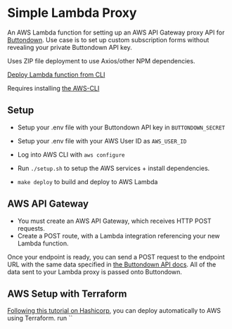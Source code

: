 # Simple Lambda Proxy

An AWS Lambda function for setting up an AWS API Gateway proxy API for
[Buttondown](https://buttondown.email/settings/programming). Use case is to set
up custom subscription forms without revealing your private Buttondown API key.

Uses ZIP file deployment to use Axios/other NPM dependencies.

[Deploy Lambda function from CLI](https://docs.aws.amazon.com/lambda/latest/dg/gettingstarted-awscli.html)

Requires installing [the AWS-CLI](https://aws.amazon.com/cli/)

## Setup

- Setup your .env file with your Buttondown API key in `BUTTONDOWN_SECRET`

- Setup your .env file with your AWS User ID as `AWS_USER_ID`

- Log into AWS CLI with `aws configure`

- Run `./setup.sh` to setup the AWS services + install dependencies.

- `make deploy` to build and deploy to AWS Lambda

## AWS API Gateway

- You must create an AWS API Gateway, which receives HTTP POST requests.
- Create a POST route, with a Lambda integration referencing your new Lambda
  function.

Once your endpoint is ready, you can send a POST request to the endpoint URL
with the same data specified in
[the Buttondown API docs](https://api.buttondown.email/v1/schema#operation/Create%20a%20new%20subscriber).
All of the data sent to your Lambda proxy is passed onto Buttondown.

## AWS Setup with Terraform

[Following this tutorial on Hashicorp](https://learn.hashicorp.com/tutorials/terraform/lambda-api-gateway),
you can deploy automatically to AWS using Terraform. run ``
